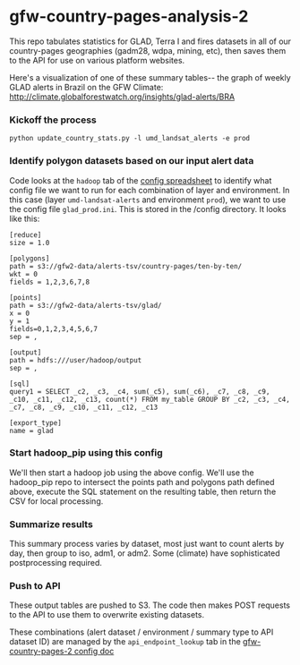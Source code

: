 # gfw-country-pages-analysis-2

This repo tabulates statistics for GLAD, Terra I and fires datasets in all of our country-pages geographies (gadm28, wdpa, mining, etc), then saves them to the API for use on various platform websites.

Here's a visualization of one of these summary tables-- the graph of weekly GLAD alerts in Brazil on the GFW Climate:
http://climate.globalforestwatch.org/insights/glad-alerts/BRA

### Kickoff the process
`python update_country_stats.py -l umd_landsat_alerts -e prod`


### Identify polygon datasets based on our input alert data
Code looks at the `hadoop` tab of the [config spreadsheet](https://docs.google.com/spreadsheets/d/174wtlPMWENa1FCYXHqzwvZB5vi7DjLwX-oQjaUEdxzo/edit#gid=20694842) to identify what config file we want to run for each combination of layer and environment. In this case (layer `umd-landsat-alerts` and environment `prod`), we want to use the config file `glad_prod.ini`. This is stored in the /config directory. It looks like this:

```
[reduce]
size = 1.0

[polygons]
path = s3://gfw2-data/alerts-tsv/country-pages/ten-by-ten/
wkt = 0
fields = 1,2,3,6,7,8

[points]
path = s3://gfw2-data/alerts-tsv/glad/
x = 0
y = 1
fields=0,1,2,3,4,5,6,7
sep = ,

[output]
path = hdfs:///user/hadoop/output
sep = ,

[sql]
query1 = SELECT _c2, _c3, _c4, sum(_c5), sum(_c6), _c7, _c8, _c9, _c10, _c11, _c12, _c13, count(*) FROM my_table GROUP BY _c2, _c3, _c4, _c7, _c8, _c9, _c10, _c11, _c12, _c13

[export_type]
name = glad
```

### Start hadoop_pip using this config
We'll then start a hadoop job using the above config. We'll use the hadoop_pip repo to intersect the points path and polygons path defined above, execute the SQL statement on the resulting table, then return the CSV for local processing.

### Summarize results
This summary process varies by dataset, most just want to count alerts by day, then group to iso, adm1, or adm2. Some (climate) have sophisticated postprocessing required.

### Push to API
These output tables are pushed to S3. The code then makes POST requests to the API to use them to overwrite existing datasets.

These combinations (alert dataset / environment / summary type to API dataset ID) are managed by the `api_endpoint_lookup` tab in the [gfw-country-pages-2 config doc](https://docs.google.com/spreadsheets/d/174wtlPMWENa1FCYXHqzwvZB5vi7DjLwX-oQjaUEdxzo/edit#gid=20694842)

